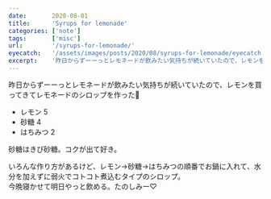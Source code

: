 ```yaml
---
date:       2020-08-01
title:      'Syrups for lemonade'
categories: ['note']
tags:       ['misc']
url:        '/syrups-for-lemonade/'
eyecatch:   '/assets/images/posts/2020/08/syrups-for-lemonade/eyecatch.jpg'
excerpt:    '昨日からずーーっとレモネードが飲みたい気持ちが続いていたので、レモンを買ってきてレモネードのシロップを作った🍋'
---
```


昨日からずーーっとレモネードが飲みたい気持ちが続いていたので、レモンを買ってきてレモネードのシロップを作った🍋

- レモン 5
- 砂糖 4
- はちみつ 2

砂糖はきび砂糖。コクが出て好き。

いろんな作り方があるけど、レモン→砂糖→はちみつの順番でお鍋に入れて、水分を加えずに弱火でコトコト煮込むタイプのシロップ。  
今晩寝かせて明日やっと飲める。たのしみー♡
